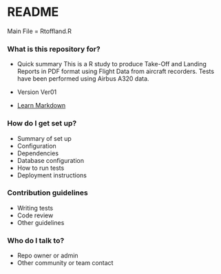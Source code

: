 # README #


Main File = Rtoffland.R 


### What is this repository for? ###

* Quick summary
This is a R study to produce Take-Off and Landing Reports in PDF format using Flight Data from aircraft recorders. Tests have been performed using Airbus A320 data. 

* Version
Ver01

* [Learn Markdown](https://bitbucket.org/tutorials/markdowndemo)

### How do I get set up? ###

* Summary of set up
* Configuration
* Dependencies
* Database configuration
* How to run tests
* Deployment instructions

### Contribution guidelines ###

* Writing tests
* Code review
* Other guidelines

### Who do I talk to? ###

* Repo owner or admin
* Other community or team contact